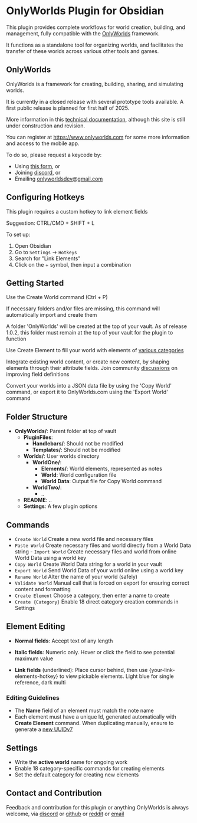 # OnlyWorlds Plugin for Obsidian

This plugin provides complete workflows for world creation, building, and management, fully compatible with the [OnlyWorlds](https://www.onlyworlds.com) framework.

It functions as a standalone tool for organizing worlds, and facilitates the transfer of these worlds across various other tools and games.

## OnlyWorlds

OnlyWorlds is a framework for creating, building, sharing, and simulating worlds.

It is currently in a closed release with several prototype tools available. A first public release is planned for first half of 2025. 

More information in this [technical documentation](https://onlyworlds.github.io/), although this site is still under construction and revision.

You can register at https://www.onlyworlds.com for some more information and access to the mobile app.

To do so, please request a keycode by:

- Using [this form](https://www.onlyworlds.com/about/), or
- Joining [discord](https://discord.gg/twCjqvVBwb), or
- Emailing onlyworldsdev@gmail.com



## Configuring Hotkeys

This plugin requires a custom hotkey to link element fields

Suggestion: CTRL/CMD + SHIFT + L

To set up:
1. Open Obsidian
2. Go to `Settings` -> `Hotkeys`
3. Search for "Link Elements"
4. Click on the + symbol, then input a combination
 
## Getting Started 

Use the Create World command (Ctrl + P)

If necessary folders and/or files are missing, this command will automatically import and create them

A folder 'OnlyWorlds' will be created at the top of your vault. As of release 1.0.2, this folder must remain at the top of your vault for the plugin to function

Use Create Element to fill your world with elements of [various categories](https://onlyworlds.github.io/docs/framework/categories.html)

Integrate existing world content, or create new content, by shaping elements through their attribute fields. Join community [discussions](https://github.com/OnlyWorlds/OnlyWorlds/discussions) on improving field definitions

Convert your worlds into a JSON data file by using the 'Copy World' command, or export it to OnlyWorlds.com using the 'Export World' command

## Folder Structure
- **OnlyWorlds/**: Parent folder at top of vault
	- **PluginFiles**:
		- **Handlebars/**: Should not be modified
    	- **Templates/**: Should not be modified
    - **Worlds/**: User worlds directory
        - **WorldOne/**:  
            - **Elements/**: World elements, represented as notes
            - **World**: World configuration file 
            - **World Data**: Output file for Copy World command
        - **WorldTwo/**:  
            - ..
    - **README**: ..
    - **Settings**: A few plugin options

## Commands 
- `Create World` Create a new world file and necessary files
- `Paste World`  Create necessary files and world directly from a World Data string - `Import World` Create necessary files and world from online World Data using a world key
- `Copy World` Create World Data string for a world in your vault
- `Export World` Send World Data of your world online using a world key
- `Rename World`  Alter the name of your world (safely)
- `Validate World`  Manual call that is forced on export for ensuring correct content and formatting
 - `Create Element`  Choose a category, then enter a name to create
 - `Create {Category}`  Enable 18 direct category creation commands in Settings  

## Element Editing
- **Normal fields**: Accept text of any length

- **Italic fields**: Numeric only. Hover or click the field to see potential maximum value

- **Link fields** (underlined): Place cursor behind, then use {your-link-elements-hotkey} to view pickable elements. Light blue for single reference, dark multi

### Editing Guidelines
- The **Name** field of an element must match the note name
- Each element must have a unique Id, generated automatically with **Create Element** command. When duplicating manually, ensure to generate a [new UUIDv7](https://www.uuidgenerator.net/version7)

## Settings 
- Write the **active world** name for ongoing work 
- Enable 18 category-specific commands for creating elements
- Set the default category for creating new elements
   
## Contact and Contribution
Feedback and contribution for this plugin or anything OnlyWorlds is always welcome, via  [discord](https://discord.gg/twCjqvVBwb) or [github](https://github.com/OnlyWorlds/OnlyWorlds) or [reddit](https://www.reddit.com/r/OnlyWorlds/) or [email](onlyworldsdev@gmail.com)

  
